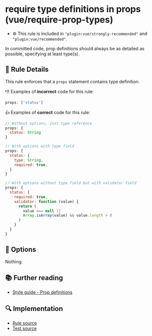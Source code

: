 # require type definitions in props (vue/require-prop-types)

- :gear: This rule is included in `"plugin:vue/strongly-recommended"` and `"plugin:vue/recommended"`.

In committed code, prop definitions should always be as detailed as possible, specifying at least type(s).

## :book: Rule Details

This rule enforces that a `props` statement contains type definition.

:-1: Examples of **incorrect** code for this rule:

```js
props: ['status']
```

:+1: Examples of **correct** code for this rule:

```js
// Without options, just type reference
props: {
  status: String
}
```

```js
// With options with type field
props: {
  status: {
    type: String,
    required: true,
  }
}
```

```js
// With options without type field but with validator field
props: {
  status: {
    required: true,
    validator: function (value) {
      return (
        value === null ||
        Array.isArray(value) && value.length > 0
      )
    }
  }
}
```

## :wrench: Options

Nothing.

## :books: Further reading

- [Style guide - Prop definitions](https://vuejs.org/v2/style-guide/#Prop-definitions-essential)

## :mag: Implementation

- [Rule source](https://github.com/vuejs/eslint-plugin-vue/blob/master/lib/rules/require-prop-types.js)
- [Test source](https://github.com/vuejs/eslint-plugin-vue/blob/master/tests/lib/rules/require-prop-types.js)
